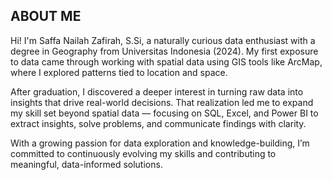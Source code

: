 ## ABOUT ME
Hi! I'm Saffa Nailah Zafirah, S.Si, a naturally curious data enthusiast with a degree in Geography from Universitas Indonesia (2024). My first exposure to data came through working with spatial data using GIS tools like ArcMap, where I explored patterns tied to location and space.

After graduation, I discovered a deeper interest in turning raw data into insights that drive real-world decisions. That realization led me to expand my skill set beyond spatial data — focusing on SQL, Excel, and Power BI to extract insights, solve problems, and communicate findings with clarity.

With a growing passion for data exploration and knowledge-building, I’m committed to continuously evolving my skills and contributing to meaningful, data-informed solutions.



